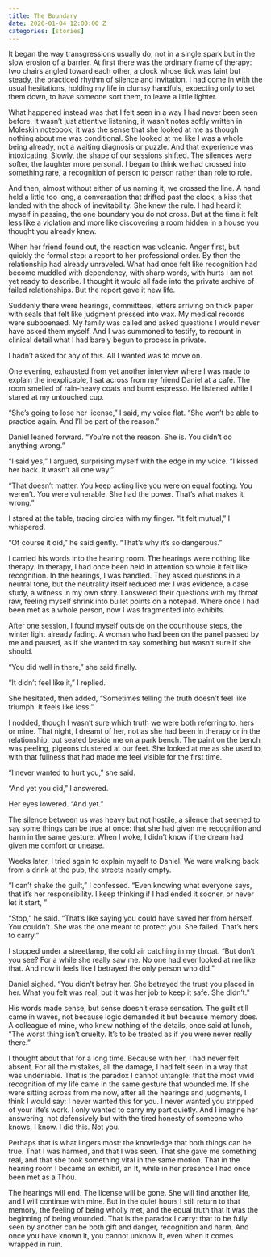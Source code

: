 ```yaml
---
title: The Boundary
date: 2026-01-04 12:00:00 Z
categories: [stories]
---
```

It began the way transgressions usually do, not in a single spark but in the slow erosion of a barrier. At first there was the ordinary frame of therapy: two chairs angled toward each other, a clock whose tick was faint but steady, the practiced rhythm of silence and invitation. I had come in with the usual hesitations, holding my life in clumsy handfuls, expecting only to set them down, to have someone sort them, to leave a little lighter.

What happened instead was that I felt seen in a way I had never been seen before. It wasn’t just attentive listening, it wasn’t notes softly written in Moleskin notebook, it was the sense that she looked at me as though nothing about me was conditional. She looked at me like I was a whole being already, not a waiting diagnosis or puzzle. And that experience was intoxicating. Slowly, the shape of our sessions shifted. The silences were softer, the laughter more personal. I began to think we had crossed into something rare, a recognition of person to person rather than role to role.

And then, almost without either of us naming it, we crossed the line. A hand held a little too long, a conversation that drifted past the clock, a kiss that landed with the shock of inevitability. She knew the rule. I had heard it myself in passing, the one boundary you do not cross. But at the time it felt less like a violation and more like discovering a room hidden in a house you thought you already knew.

When her friend found out, the reaction was volcanic. Anger first, but quickly the formal step: a report to her professional order. By then the relationship had already unraveled. What had once felt like recognition had become muddled with dependency, with sharp words, with hurts I am not yet ready to describe. I thought it would all fade into the private archive of failed relationships. But the report gave it new life.

Suddenly there were hearings, committees, letters arriving on thick paper with seals that felt like judgment pressed into wax. My medical records were subpoenaed. My family was called and asked questions I would never have asked them myself. And I was summoned to testify, to recount in clinical detail what I had barely begun to process in private.

I hadn’t asked for any of this. All I wanted was to move on.

One evening, exhausted from yet another interview where I was made to explain the inexplicable, I sat across from my friend Daniel at a café. The room smelled of rain-heavy coats and burnt espresso. He listened while I stared at my untouched cup.

“She’s going to lose her license,” I said, my voice flat. “She won’t be able to practice again. And I’ll be part of the reason.”

Daniel leaned forward. “You’re not the reason. She is. You didn’t do anything wrong.”

“I said yes,” I argued, surprising myself with the edge in my voice. “I kissed her back. It wasn’t all one way.”

“That doesn’t matter. You keep acting like you were on equal footing. You weren’t. You were vulnerable. She had the power. That’s what makes it wrong.”

I stared at the table, tracing circles with my finger. “It felt mutual,” I whispered.

“Of course it did,” he said gently. “That’s why it’s so dangerous.”

I carried his words into the hearing room. The hearings were nothing like therapy. In therapy, I had once been held in attention so whole it felt like recognition. In the hearings, I was handled. They asked questions in a neutral tone, but the neutrality itself reduced me: I was evidence, a case study, a witness in my own story. I answered their questions with my throat raw, feeling myself shrink into bullet points on a notepad. Where once I had been met as a whole person, now I was fragmented into exhibits.

After one session, I found myself outside on the courthouse steps, the winter light already fading. A woman who had been on the panel passed by me and paused, as if she wanted to say something but wasn’t sure if she should.

“You did well in there,” she said finally.

“It didn’t feel like it,” I replied.

She hesitated, then added, “Sometimes telling the truth doesn’t feel like triumph. It feels like loss.”

I nodded, though I wasn’t sure which truth we were both referring to, hers or mine. That night, I dreamt of her, not as she had been in therapy or in the relationship, but seated beside me on a park bench. The paint on the bench was peeling, pigeons clustered at our feet. She looked at me as she used to, with that fullness that had made me feel visible for the first time.

“I never wanted to hurt you,” she said.

“And yet you did,” I answered.

Her eyes lowered. “And yet.”

The silence between us was heavy but not hostile, a silence that seemed to say some things can be true at once: that she had given me recognition and harm in the same gesture. When I woke, I didn’t know if the dream had given me comfort or unease.

Weeks later, I tried again to explain myself to Daniel. We were walking back from a drink at the pub, the streets nearly empty.

“I can’t shake the guilt,” I confessed. “Even knowing what everyone says, that it’s her responsibility. I keep thinking if I had ended it sooner, or never let it start, ”

“Stop,” he said. “That’s like saying you could have saved her from herself. You couldn’t. She was the one meant to protect you. She failed. That’s hers to carry.”

I stopped under a streetlamp, the cold air catching in my throat. “But don’t you see? For a while she really saw me. No one had ever looked at me like that. And now it feels like I betrayed the only person who did.”

Daniel sighed. “You didn’t betray her. She betrayed the trust you placed in her. What you felt was real, but it was her job to keep it safe. She didn’t.”

His words made sense, but sense doesn’t erase sensation. The guilt still came in waves, not because logic demanded it but because memory does. A colleague of mine, who knew nothing of the details, once said at lunch, “The worst thing isn’t cruelty. It’s to be treated as if you were never really there.”

I thought about that for a long time. Because with her, I had never felt absent. For all the mistakes, all the damage, I had felt seen in a way that was undeniable. That is the paradox I cannot untangle: that the most vivid recognition of my life came in the same gesture that wounded me. If she were sitting across from me now, after all the hearings and judgments, I think I would say: I never wanted this for you. I never wanted you stripped of your life’s work. I only wanted to carry my part quietly. And I imagine her answering, not defensively but with the tired honesty of someone who knows, I know. I did this. Not you.

Perhaps that is what lingers most: the knowledge that both things can be true. That I was harmed, and that I was seen. That she gave me something real, and that she took something vital in the same motion. That in the hearing room I became an exhibit, an It, while in her presence I had once been met as a Thou.

The hearings will end. The license will be gone. She will find another life, and I will continue with mine. But in the quiet hours I still return to that memory, the feeling of being wholly met, and the equal truth that it was the beginning of being wounded. That is the paradox I carry: that to be fully seen by another can be both gift and danger, recognition and harm. And once you have known it, you cannot unknow it, even when it comes wrapped in ruin.